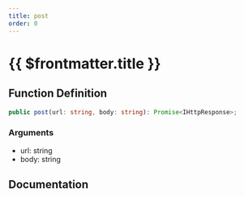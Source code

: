 ```yaml
---
title: post
order: 0
---
```


# {{ $frontmatter.title }}

## Function Definition

```ts
public post(url: string, body: string): Promise<IHttpResponse>;
```

### Arguments

* url: string
* body: string

## Documentation

<!--@include: ./parts/post.md-->
